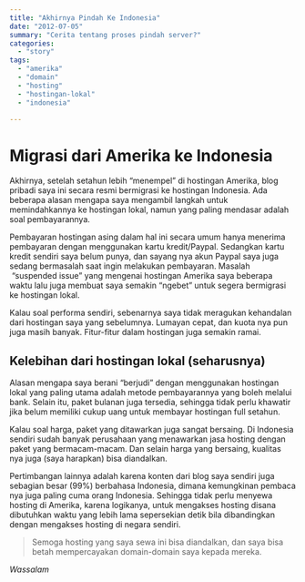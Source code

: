 ```yaml
---
title: "Akhirnya Pindah Ke Indonesia"
date: "2012-07-05"
summary: "Cerita tentang proses pindah server?"
categories: 
  - "story"
tags: 
  - "amerika"
  - "domain"
  - "hosting"
  - "hostingan-lokal"
  - "indonesia"

---
```


# Migrasi dari Amerika ke Indonesia

Akhirnya, setelah setahun lebih “menempel” di hostingan Amerika, blog pribadi saya ini secara resmi bermigrasi ke hostingan Indonesia. Ada beberapa alasan mengapa saya mengambil langkah untuk memindahkannya ke hostingan lokal, namun yang paling mendasar adalah soal pembayarannya.

Pembayaran hostingan asing dalam hal ini secara umum hanya menerima pembayaran dengan menggunakan kartu kredit/Paypal. Sedangkan kartu kredit sendiri saya belum punya, dan sayang nya akun Paypal saya juga sedang bermasalah saat ingin melakukan pembayaran. Masalah  “suspended issue” yang mengenai hostingan Amerika saya beberapa waktu lalu juga membuat saya semakin “ngebet” untuk segera bermigrasi ke hostingan lokal.

Kalau soal performa sendiri, sebenarnya saya tidak meragukan kehandalan dari hostingan saya yang sebelumnya. Lumayan cepat, dan kuota nya pun juga masih banyak. Fitur-fitur dalam hostingan juga semakin ramai.


## Kelebihan dari hostingan lokal (seharusnya)

Alasan mengapa saya berani “berjudi” dengan menggunakan hostingan lokal yang paling utama adalah metode pembayarannya yang boleh melalui bank. Selain itu, paket bulanan juga tersedia, sehingga tidak perlu khawatir jika belum memiliki cukup uang untuk membayar hostingan full setahun.

Kalau soal harga, paket yang ditawarkan juga sangat bersaing. Di Indonesia sendiri sudah banyak perusahaan yang menawarkan jasa hosting dengan paket yang bermacam-macam. Dan selain harga yang bersaing, kualitas nya juga (saya harapkan) bisa diandalkan.

Pertimbangan lainnya adalah karena konten dari blog saya sendiri juga sebagian besar (99%) berbahasa Indonesia, dimana kemungkinan pembaca nya juga paling cuma orang Indonesia. Sehingga tidak perlu menyewa hosting di Amerika, karena logikanya, untuk mengakses hosting disana dibutuhkan waktu yang lebih lama sepersekian detik bila dibandingkan dengan mengakses hosting di negara sendiri.

> Semoga hosting yang saya sewa ini bisa diandalkan, dan saya bisa betah mempercayakan domain-domain saya kepada mereka.

_Wassalam_
